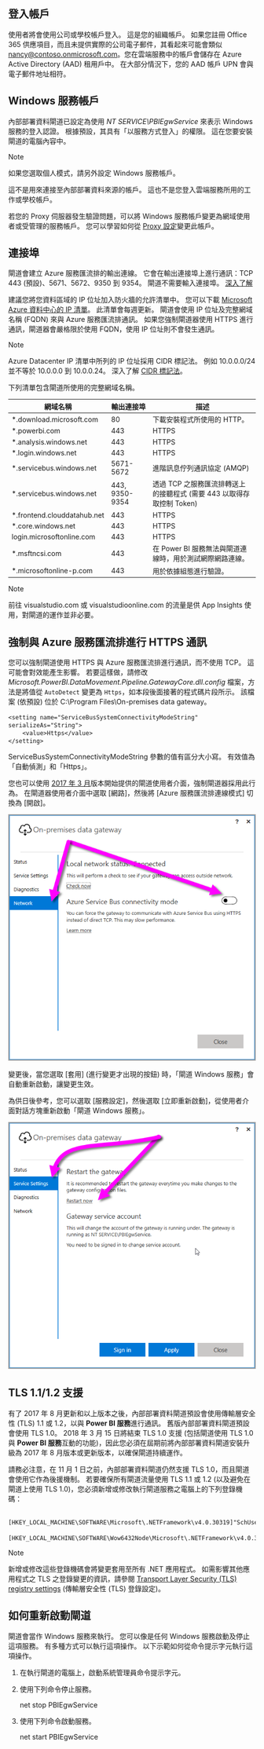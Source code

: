 ## <a name="sign-in-account"></a>登入帳戶
使用者將會使用公司或學校帳戶登入。 這是您的組織帳戶。 如果您註冊 Office 365 供應項目，而且未提供實際的公司電子郵件，其看起來可能會類似 nancy@contoso.onmicrosoft.com。您在雲端服務中的帳戶會儲存在 Azure Active Directory (AAD) 租用戶中。 在大部分情況下，您的 AAD 帳戶 UPN 會與電子郵件地址相符。

## <a name="windows-service-account"></a>Windows 服務帳戶
內部部署資料閘道已設定為使用 *NT SERVICE\PBIEgwService* 來表示 Windows 服務的登入認證。 根據預設，其具有「以服務方式登入」的權限。 這在您要安裝閘道的電腦內容中。

> [!NOTE]
> 如果您選取個人模式，請另外設定 Windows 服務帳戶。
> 
> 

這不是用來連接至內部部署資料來源的帳戶。  這也不是您登入雲端服務所用的工作或學校帳戶。

若您的 Proxy 伺服器發生驗證問題，可以將 Windows 服務帳戶變更為網域使用者或受管理的服務帳戶。 您可以學習如何從 [Proxy 設定](../service-gateway-proxy.md#changing-the-gateway-service-account-to-a-domain-user)變更此帳戶。

## <a name="ports"></a>連接埠
閘道會建立 Azure 服務匯流排的輸出連線。 它會在輸出連接埠上進行通訊：TCP 443 (預設)、5671、5672、9350 到 9354。  閘道不需要輸入連接埠。 [深入了解](https://azure.microsoft.com/documentation/articles/service-bus-fundamentals-hybrid-solutions/)

建議您將您資料區域的 IP 位址加入防火牆的允許清單中。 您可以下載 [Microsoft Azure 資料中心的 IP 清單](https://www.microsoft.com/download/details.aspx?id=41653)。 此清單會每週更新。 閘道會使用 IP 位址及完整網域名稱 (FQDN) 來與 Azure 服務匯流排通訊。 如果您強制閘道器使用 HTTPS 進行通訊，閘道器會嚴格限於使用 FQDN，使用 IP 位址則不會發生通訊。

> [!NOTE]
> Azure Datacenter IP 清單中所列的 IP 位址採用 CIDR 標記法。 例如 10.0.0.0/24 並不等於 10.0.0.0 到 10.0.0.24。 深入了解 [CIDR 標記法](http://whatismyipaddress.com/cidr)。
> 
> 

下列清單包含閘道所使用的完整網域名稱。

| 網域名稱 | 輸出連接埠 | 描述 |
| --- | --- | --- |
| *.download.microsoft.com |80 |下載安裝程式所使用的 HTTP。 |
| *.powerbi.com |443 |HTTPS |
| *.analysis.windows.net |443 |HTTPS |
| *.login.windows.net |443 |HTTPS |
| *.servicebus.windows.net |5671-5672 |進階訊息佇列通訊協定 (AMQP) |
| *.servicebus.windows.net |443, 9350-9354 |透過 TCP 之服務匯流排轉送上的接聽程式 (需要 443 以取得存取控制 Token) |
| *.frontend.clouddatahub.net |443 |HTTPS |
| *.core.windows.net |443 |HTTPS |
| login.microsoftonline.com |443 |HTTPS |
| *.msftncsi.com |443 |在 Power BI 服務無法與閘道連線時，用於測試網際網路連線。 |
| *.microsoftonline-p.com |443 |用於依據組態進行驗證。 |

> [!NOTE]
> 前往 visualstudio.com 或 visualstudioonline.com 的流量是供 App Insights 使用，對閘道的運作並非必要。
> 
> 

## <a name="forcing-https-communication-with-azure-service-bus"></a>強制與 Azure 服務匯流排進行 HTTPS 通訊
您可以強制閘道使用 HTTPS 與 Azure 服務匯流排進行通訊，而不使用 TCP。 這可能會對效能產生影響。 若要這樣做，請修改 *Microsoft.PowerBI.DataMovement.Pipeline.GatewayCore.dll.config* 檔案，方法是將值從 `AutoDetect` 變更為 `Https`，如本段後面接著的程式碼片段所示。 該檔案 (依預設) 位於 C:\Program Files\On-premises data gateway。

```
<setting name="ServiceBusSystemConnectivityModeString" serializeAs="String">
    <value>Https</value>
</setting>
```

ServiceBusSystemConnectivityModeString 參數的值有區分大小寫。 有效值為「自動偵測」和「Https」。

您也可以使用 [2017 年 3 月](https://powerbi.microsoft.com/blog/power-bi-gateways-march-update/)版本開始提供的閘道使用者介面，強制閘道器採用此行為。 在閘道器使用者介面中選取 [網路]，然後將 [Azure 服務匯流排連線模式] 切換為 [開啟]。

![](./media/gateway-onprem-accounts-ports-more/gw-onprem_01.png)

變更後，當您選取 [套用] \(進行變更才出現的按鈕) 時，「閘道 Windows 服務」會自動重新啟動，讓變更生效。

為供日後參考，您可以選取 [服務設定]，然後選取 [立即重新啟動]，從使用者介面對話方塊重新啟動「閘道 Windows 服務」。

![](./media/gateway-onprem-accounts-ports-more/gw-onprem_02.png)

## <a name="support-for-tls-1112"></a>TLS 1.1/1.2 支援
有了 2017 年 8 月更新和以上版本之後，內部部署資料閘道預設會使用傳輸層安全性 (TLS) 1.1 或 1.2，以與 **Power BI 服務**進行通訊。 舊版內部部署資料閘道預設會使用 TLS 1.0。 2018 年 3 月 15 日將結束 TLS 1.0 支援 (包括閘道使用 TLS 1.0 與 **Power BI 服務**互動的功能)，因此您必須在屆期前將內部部署資料閘道安裝升級為 2017 年 8 月版本或更新版本，以確保閘道持續運作。

請務必注意，在 11 月 1 日之前，內部部署資料閘道仍然支援 TLS 1.0，而且閘道會使用它作為後援機制。 若要確保所有閘道流量使用 TLS 1.1 或 1.2 (以及避免在閘道上使用 TLS 1.0)，您必須新增或修改執行閘道服務之電腦上的下列登錄機碼：

        [HKEY_LOCAL_MACHINE\SOFTWARE\Microsoft\.NETFramework\v4.0.30319]"SchUseStrongCrypto"=dword:00000001
        [HKEY_LOCAL_MACHINE\SOFTWARE\Wow6432Node\Microsoft\.NETFramework\v4.0.30319]"SchUseStrongCrypto"=dword:00000001

> [!NOTE]
> 新增或修改這些登錄機碼會將變更套用至所有 .NET 應用程式。 如需影響其他應用程式之 TLS 之登錄變更的資訊，請參閱 [Transport Layer Security (TLS) registry settings](https://docs.microsoft.com/windows-server/security/tls/tls-registry-settings) (傳輸層安全性 (TLS) 登錄設定)。
> 
> 

## <a name="how-to-restart-the-gateway"></a>如何重新啟動閘道
閘道會當作 Windows 服務來執行。 您可以像是任何 Windows 服務啟動及停止這項服務。 有多種方式可以執行這項操作。 以下示範如何從命令提示字元執行這項操作。

1. 在執行閘道的電腦上，啟動系統管理員命令提示字元。
2. 使用下列命令停止服務。
   
   net stop PBIEgwService
3. 使用下列命令啟動服務。
   
   net start PBIEgwService

